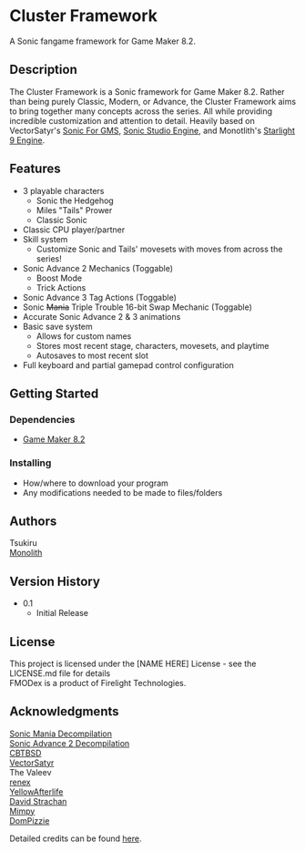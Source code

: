 # Cluster Framework

A Sonic fangame framework for Game Maker 8.2.

## Description

The Cluster Framework is a Sonic framework for Game Maker 8.2. Rather than being purely Classic, Modern, or Advance, the Cluster Framework aims to bring together many concepts across the series. All while providing incredible customization and attention to detail. Heavily based on VectorSatyr's [Sonic For GMS](https://github.com/VectorSatyr/legacy-sonic-for-gms-1), [Sonic Studio Engine](https://forums.sonicretro.org/threads/new-game-maker-studio-sonic-engine.31723/), and Monotlith's [Starlight 9 Engine](https://github.com/monolith4007/Starlight-9-Engine).

## Features

* 3 playable characters
  * Sonic the Hedgehog
  * Miles "Tails" Prower
  * Classic Sonic
* Classic CPU player/partner
* Skill system
  * Customize Sonic and Tails' movesets with moves from across the series!
* Sonic Advance 2 Mechanics (Toggable)
  * Boost Mode
  * Trick Actions
* Sonic Advance 3 Tag Actions (Toggable)
* Sonic ~~Mania~~ Triple Trouble 16-bit Swap Mechanic (Toggable)
* Accurate Sonic Advance 2 & 3 animations
* Basic save system
  * Allows for custom names
  * Stores most recent stage, characters, movesets, and playtime
  * Autosaves to most recent slot
* Full keyboard and partial gamepad control configuration

## Getting Started

### Dependencies

* [Game Maker 8.2](https://gm82.cherry-treehouse.com/#Downloads)

### Installing

* How/where to download your program
* Any modifications needed to be made to files/folders

## Authors

Tsukiru\
[Monolith](https://github.com/monolith4007)

## Version History

* 0.1
    * Initial Release

## License

This project is licensed under the [NAME HERE] License - see the LICENSE.md file for details\
FMODex is a product of Firelight Technologies.

## Acknowledgments

[Sonic Mania Decompilation](https://github.com/RSDKModding/Sonic-Mania-Decompilation)\
[Sonic Advance 2 Decompilation](https://github.com/SAT-R/sa2)\
[CBTBSD](https://github.com/tariq-nasheed)\
[VectorSatyr](https://github.com/VectorSatyr)\
The Valeev\
[renex](https://github.com/omicronrex)\
[YellowAfterlife](https://github.com/yellowafterlife)\
[David Strachan](https://www.davetech.co.uk/gamemakereasingandtweeningfunctions)\
[Mimpy](https://gm48.net/resource/33/sine-waves-make-your-game-prettier)\
[DomPizzie](https://gist.github.com/DomPizzie/7a5ff55ffa9081f2de27c315f5018afc)

Detailed credits can be found [here](https://github.com/TsukiruP/Cluster-Framework/wiki).
